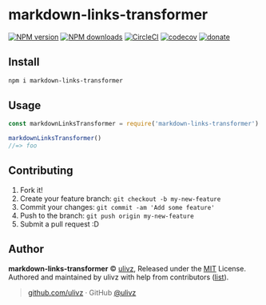
# markdown-links-transformer

[![NPM version](https://img.shields.io/npm/v/markdown-links-transformer.svg?style=flat)](https://npmjs.com/package/markdown-links-transformer) [![NPM downloads](https://img.shields.io/npm/dm/markdown-links-transformer.svg?style=flat)](https://npmjs.com/package/markdown-links-transformer) [![CircleCI](https://circleci.com/gh/ULIVZ/markdown-links-transformer/tree/master.svg?style=shield)](https://circleci.com/gh/ULIVZ/markdown-links-transformer/tree/master)  [![codecov](https://codecov.io/gh/ULIVZ/markdown-links-transformer/branch/master/graph/badge.svg)](https://codecov.io/gh/ULIVZ/markdown-links-transformer)
 [![donate](https://img.shields.io/badge/$-donate-ff69b4.svg?maxAge=2592000&style=flat)](https://github.com/ULIVZ/donate)

## Install

```bash
npm i markdown-links-transformer
```

## Usage

```js
const markdownLinksTransformer = require('markdown-links-transformer')

markdownLinksTransformer()
//=> foo
```

## Contributing

1. Fork it!
2. Create your feature branch: `git checkout -b my-new-feature`
3. Commit your changes: `git commit -am 'Add some feature'`
4. Push to the branch: `git push origin my-new-feature`
5. Submit a pull request :D


## Author

**markdown-links-transformer** © [ulivz](https://github.com/ULIVZ), Released under the [MIT](./LICENSE) License.<br>
Authored and maintained by ulivz with help from contributors ([list](https://github.com/ULIVZ/markdown-links-transformer/contributors)).

> [github.com/ulivz](https://github.com/ulivz) · GitHub [@ulivz](https://github.com/ULIVZ)
